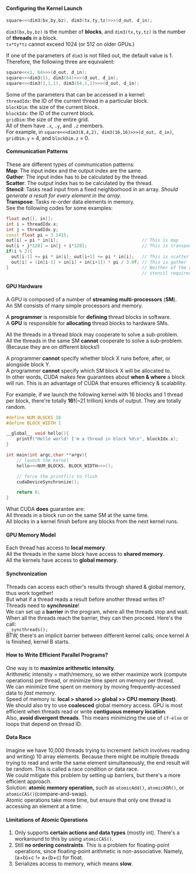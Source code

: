 #### **Configuring the Kernel Launch**
```c
square<<<dim3(bx,by,bz), dim3(tx,ty,tz)>>>(d_out, d_in);
```
`dim3(bx,by,bz)` is the number of **blocks**, and `dim3(tx,ty,tz)` is the number of **threads** in a block.  
`tx*ty*tz` cannot exceed 1024 (or 512 on older GPUs.)  

If one of the parameters of `dim3` is not filled out, the default value is 1. Therefore, the following three are equivalent:  
```c
square<<<1, 64>>>(d_out, d_in);
square<<<dim3(1), dim3(64)>>>(d_out, d_in);
square<<<dim3(1,1,1), dim3(64,1,1)>>>(d_out, d_in);
```
Some of the parameters that can be accessed in a kernel:  
`threadIdx`: the ID of the current thread in a particular block.  
`blockDim`: the size of the current block.  
`blockIdx`: the ID of the current block.  
`gridDim`: the size of the entire grid.  
All of them have `.x`, `.y`, and `.z` members.  
For example, in `square<<<dim3(8,4,2), dim3(16,16)>>>(d_out, d_in)`, `gridDim.y` = 4, and `blockDim.z` = 0.

#### **Communication Patterns**
These are different types of communication patterns:  
**Map**: The input index and the output index are the same.  
**Gather**: The input index has to be calculated by the thread.  
**Scatter**: The output index has to be calculated by the thread.  
**Stencil**: Tasks read input from a fixed neighborhood in an array. *Should generate a result for every element in the array.*  
**Transpose**:  Tasks re-order data elements in memory.  
See the following codes for some examples:  
```cpp
float out[], in[];
int i = threadIdx.x;
int j = threadIdx.y;
const float pi = 3.1415;
out[i] = pi * in[i];                                // This is map
out[i + j*128] = in[j + i*128];                     // This is transpose
if(i % 2){
  out[i-1] += pi * in[i]; out[i+1] += pi * in[i];   // This is scatter
  out[i] = (in[i-1] + in[i] + in[i+1]) * pi / 3.0f; // This is gather 
}                                                   // Neither of the above two is stencil, since
                                                    // stencil requires every element to have a result.
```
#### **GPU Hardware**  
A GPU is composed of a number of **streaming multi-processors** (**SM**).  
An SM consists of many simple processors and memory.  
  
A **programmer** is responsible for **defining** thread blocks in software.  
A **GPU** is responsible for **allocating** thread blocks to hardware SMs.   
  
All the threads in a thread block may cooperate to solve a sub-problem.  
All the threads in the same SM **cannot** cooperate to solve a sub-problem. (Because they are on different blocks!)

A programmer **cannot** specify whether block X runs before, after, or alongside block Y.  
A programmer **cannot** specify which SM block X will be allocated to.  
In other words, CUDA makes few guarantees about **when & where** a block will run. This is an advantage of CUDA that ensures efficiency & scalability.  
  
For example, if we launch the following kernel with 16 blocks and 1 thread per block, there're totally **16!**(~21 trillion) kinds of output. They are totally random.  
```cpp
#define NUM_BLOCKS 16
#define BLOCK_WIDTH 1

__global__ void hello(){
    printf("Hello world! I'm a thread in block %d\n", blockIdx.x);
}

int main(int argc,char **argv){
    // launch the kernel
    hello<<<NUM_BLOCKS, BLOCK_WIDTH>>>();

    // force the printf()s to flush
    cudaDeviceSynchronize();

    return 0;
}
```
What CUDA **does** guarantee are:  
All threads in a block run on the same SM at the same time.  
All blocks in a kernel finish before any blocks from the next kernel runs.  

#### **GPU Memory Model**
Each thread has access to **local memory**.  
All the threads in the same block have access to **shared memory**.  
All the kernels have access to **global memory**.

#### **Synchronization**  
Threads can access each other's results through shared & global memory, thus work together!  
But what if a thread reads a result before another thread writes it?  
Threads need to **synchronize**!  
We can set up a **barrier** in the program, where all the threads stop and wait. When all the threads reach the barrier, they can then proceed. Here's the call:  
`__syncthreads();`  
BTW, there's an implicit barrier between different kernel calls; once kernel A is finished, kernel B starts.  

#### **How to Write Efficient Parallel Programs?**  
One way is to **maximize arithmetic intensity**.  
Arithmetic intensity = math/memory, so we either maximize work (compute operations) per thread, or minimize time spent on memory per thread.  
We can minimize time spent on memory by moving frequently-accessed data to *fast memory*.  
Speed of memory is: **local > shared >> global >> CPU memory (host)**.  
We should also try to use **coalesced** global memory access. GPU is most efficient when threads read or write  **contiguous memory location**.  
Also, **avoid divergent threads**. This means minimizing the use of `if-else` or loops that depend on thread ID.  

#### **Data Race**  
Imagine we have 10,000 threads trying to increment (which involves reading and writing) 10 array elements. Because there might be multiple threads trying to read and write the same element simultaneously, the end result will be random. This is called a race condition or data race.  
We could mitigate this problem by setting up barriers, but there's a more efficient approach.  
Solution: **atomic memory operation,** such as `atomicAdd()`, `atomicXOR()`, or `atomicCAS()`(compare-and-swap).  
Atomic operations take more time, but ensure that only one thread is accessing an element at a time.  

#### **Limitations of Atomic Operations**  
 1. Only supports **certain actions and data types** (mostly int). There's a workaround to this by using `atomicCAS()`.  
 2. Still **no ordering constraints**. This is a problem for floating-point operations, since floating-point arithmetic is non-associative. Namely, (a+b)+c != a+(b+c) for float.  
 3. Serializes access to memory, which means **slow**.  





